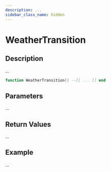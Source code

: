 ```yaml
---
description: ...
sidebar_class_name: hidden
---
```


# WeatherTransition

## Description

...

```lua
function WeatherTransition() --[[ ... ]] end
```

## Parameters

...

## Return Values

...

## Example

...

